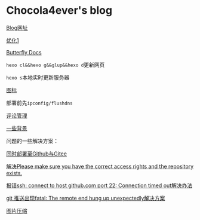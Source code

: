 # Chocola4ever's blog

[Blog网址](https://chocola4ever.cf)

[优化1](https://blog.csdn.net/u012208219/article/details/106883001/)

[Butterfly Docs](https://butterfly.js.org/posts/21cfbf15/)

`hexo cl&&hexo g&&glup&&hexo d`更新网页

`hexo s`本地实时更新服务器

[图标](https://fontawesome.com/icons?from=io)

部署前先`ipconfig/flushdns`

[评论管理](https://imnerd-api-xi.vercel.app/ui)

[一些背景](https://www.bilibili.com/read/cv6193176/)

问题的一些解决方案：

[同时部署至Github与Gitee](https://blog.csdn.net/yakuaback/article/details/104513748)

[解决Please make sure you have the correct access rights and the repository exists.](https://blog.csdn.net/qq_38741986/article/details/100137267)

[报错ssh: connect to host github.com port 22: Connection timed out解决办法](https://blog.csdn.net/qq_42146613/article/details/82772734)

[git 推送出现fatal: The remote end hung up unexpectedly解决方案](https://blog.csdn.net/weixin_38450840/article/details/80701173)

[图片压缩](https://tinypng.com/)
